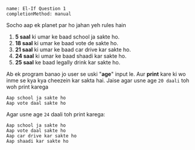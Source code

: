 ```ngMeta
name: El-If Question 1
completionMethod: manual
```

Socho aap ek planet par ho jahan yeh rules hain

1. **5 saal** ki umar ke baad school ja sakte ho.
2. **18 saal** ki umar ke baad vote de sakte ho.
3. **21 saal** ki umar ke baad car drive kar sakte ho.
4. **24 saal** ki umar ke baad shaadi kar sakte ho.
5. **25 saal** ke baad legally drink kar sakte ho.

Ab ek program banao jo user se uski "**age**" input le. Aur **print** kare ki wo inme se kya kya cheezein kar sakta hai. Jaise agar usne age `20 daali` toh woh print karega

```
Aap school ja sakte ho
Aap vote daal sakte ho
```

Agar usne age `24` daali toh print karega:

```
Aap school ja sakte ho
Aap vote daal sakte ho
Aap car drive kar sakte ho
Aap shaadi kar sakte ho
```
